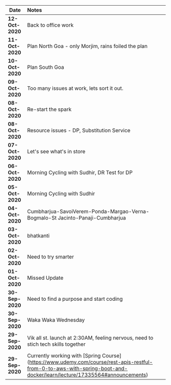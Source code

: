 
Date                | Notes
--------------------|:------------------------------------------------------------------
**12-Oct-2020**     | Back to office work
**11-Oct-2020**     | Plan North Goa - only Morjim, rains foiled the plan
**10-Oct-2020**     | Plan South Goa
**09-Oct-2020**     | Too many issues at work, lets sort it out.
**08-Oct-2020**     | Re-start the spark
**08-Oct-2020**     | Resource issues - DP, Substitution Service
**07-Oct-2020**     | Let's see what's in store
**06-Oct-2020**     | Morning Cycling with Sudhir, DR Test for DP
**05-Oct-2020**     | Morning Cycling with Sudhir
**04-Oct-2020**     | Cumbharjua-SavoiVerem-Ponda-Margao-Verna-Bogmalo-St Jacinto-Panaji-Cumbharjua
**03-Oct-2020**     | bhatkanti
**02-Oct-2020**     | Need to try smarter
**01-Oct-2020**     | Missed Update
**30-Sep-2020**     | Need to find a purpose and start coding
**30-Sep-2020**     | Waka Waka Wednesday
**29-Sep-2020**     | Vik all st. launch at 2:30AM, feeling nervous, need to stich tech skills together
**29-Sep-2020**     | Currently working with [Spring Course] (https://www.udemy.com/course/rest-apis-restful-from-0-to-aws-with-spring-boot-and-docker/learn/lecture/17335564#announcements)
